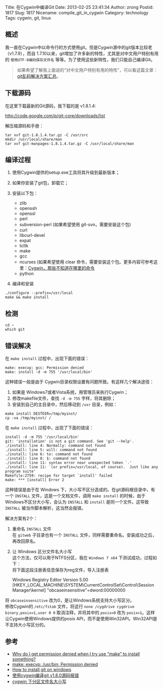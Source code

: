 Title: 在Cygwin中编译Git
Date: 2013-02-25 23:41:34
Author: zrong
Postid: 1817
Slug: 1817
Nicename: compile_git_in_cygwin
Category: technology
Tags: cygwin, git, linux

概述
----

我一直在Cygwin中以命令行的方式使用git。但是Cygwin源中的git版本比较老（v1.7.9），而自
1.7.10以来，git增加了许多新的特性，尤其是对中文用户特别有用的
`使用UTF-8编码保存文件名`
等等。为了使用这些新特性，我们只能自己编译Git。

> 如果希望了解我上面说的“对中文用户特别有用的特性”，可以看这篇文章：[git乱码解决方案汇总](http://zengrong.net/post/1249.htm)。

下载源码
--------

在这里下载最新的Git源码，我下载的是 v1.8.1.4:

<http://code.google.com/p/git-core/downloads/list>

解压缩源码和手册：<!--more-->

``` {lang="BASH"}
tar xvf git-1.8.1.4.tar.gz -C /usr/src
mkdir /usr/local/share/man
tar xvf git-manpages-1.8.1.4.tar.gz -C /usr/local/share/man
```

编译过程
--------

1.  使用Cygwin提供的setup.exe工具将其升级到最新版本；
2.  如果你安装了git包，卸载它；
3.  安装以下包：
    -   zlib
    -   openssh
    -   openssl
    -   perl
    -   subversion-perl (如果希望使用 git-svn，需要安装这个包)
    -   curl
    -   libcurl-devel
    -   expat
    -   tcltk
    -   make
    -   gcc
    -   ncurses (如果希望使用 clear
        命令，需要安装这个包。更多内容可参考这里：[Cygwin，那些不知道在哪里的命令](http://zengrong.net/post/1812.htm)
    -   python

4.  编译和安装

``` {lang="BASH"}
./configure --prefix=/usr/local
make && make install
```

检测
----

``` {lang="BASH"}
cd ~
which git
```

错误解决
--------

在 `make install` 过程中，出现下面的错误：

``` {lang="BASH"}
make: execvp: gcc: Permission denied
make: install -d -m 755 '/usr/local/bin'
```

这种错误一般是由于 Cygwin目录权限设置有问题所致。有这样几个解决途径：

1.  如果是 Windows7或者Vista系统，用管理员来执行Cygwin；
2.  修改makefile文件，查找 `-d -m 755` 字样，将其删除；
3.  安装到自己的主目录中，然后移动到 `/usr` 目录，例如：

``` {lang="BASH"}
make install DESTDIR=/tmp/myinst/
cp -va /tmp/myinst/ /
```

在 `make install` 过程中，出现了下面的错误：

``` {lang="BASH"}
install -d -m 755 '/usr/local/bin'
git: 'installation' is not a git command. See 'git --help'.
./install: line 4: Normally: command not found
./install: line 5: will: command not found
./install: line 6: to: command not found
./install: line 8: $: command not found
./install: line 11: syntax error near unexpected token `.'
./install: line 11: `(or prefix=/usr/local, of course).  Just like any program suite'
Makefile:2759: recipe for target `install' failed
make: *** [install] Error 2
```

这种错误是由于在 Windows
下，大小写不区分造成的。在git源码根目录中，有一个 `INSTALL`
文件，这是一个文档文件，调用 `make install`
的时候，由于Windows不区分大小写，会认为 `INSTALL` 和 `install`
是同一个文件。这导致 `INSTALL` 被当作脚本解析，这当然会报错。

解决方案有2个：  
1. 重命名 `INSTALL` 文件  
在 `gitweb` 子目录也有一个 `INSTALL`
文件，同样需要重命名。安装成功之后，再改回原名。  
2. 让 Windows 区分文件名大小写  
这个方法，仅可以用于NTFS分区，我在 `Windows 7 x64`
下测试成功，过程如下：  
将下面这段注册表信息保存为reg文件，导入注册表

    Windows Registry Editor Version 5.00
    [HKEY_LOCAL_MACHINE\SYSTEM\CurrentControlSet\Control\Session Manager\kernel]
    "obcaseinsensitive"=dword:00000000

将 `obcaseinsensitive` 改为0，是让Windows系统支持大小写区分。  
修改Cygwin的 `/etc/fstab` 文件，将这行
`none /cygdrive cygdrive binary,posix=1,user 0 0` 取消注释，并将其中的
`posix=0` 改为 `posix=1`。这样让Cygwin使用Windows提供的posix
API，而不是使用Win32API。Win32API是不支持大小写区分的。

参考
----

-   [Why do I get permission denied when I try use “make” to install
    something?](http://stackoverflow.com/questions/9106536/why-do-i-get-permission-denied-when-i-try-use-make-to-install-something)
-   [make: execvp: /usr/bin: Permission
    denied](https://bbs.archlinux.org/viewtopic.php?id=57631)
-   [How to install git on
    windows](http://blog.laranjee.com/how-to-install-git-on-windows/)
-   [使用cygwin编译git
    v1.8.0源码报错](http://bbs.csdn.net/topics/390254119)
-   [cygwin
    下分区文件名大小写](http://blog.chinaunix.net/uid-20727076-id-1885394.html)

